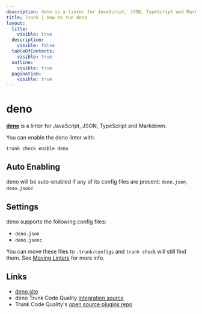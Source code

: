 ```yaml
---
description: deno is a linter for JavaScript, JSON, TypeScript and Markdown
title: Trunk | How to run deno
layout:
  title:
    visible: true
  description:
    visible: false
  tableOfContents:
    visible: true
  outline:
    visible: true
  pagination:
    visible: true
---
```


# deno

[**deno**](https://deno.land/manual) is a linter for JavaScript, JSON, TypeScript and Markdown.

You can enable the deno linter with:

```shell
trunk check enable deno
```

## Auto Enabling

deno will be auto-enabled if any of its config files are present: *`deno.json`, `deno.jsonc`*.

## Settings

deno supports the following config files:
* `deno.json`
* `deno.jsonc`

You can move these files to `.trunk/configs` and `trunk check` will still find them. See [Moving Linters](../configure-linters.md#moving-linters) for more info.




## Links

- [deno site](https://deno.land/manual)
- deno Trunk Code Quality [integration source](https://github.com/trunk-io/plugins/tree/main/linters/deno)
- Trunk Code Quality's [open source plugins repo](https://github.com/trunk-io/plugins/tree/main)
